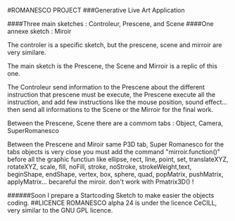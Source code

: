 #ROMANESCO PROJECT
###Generative Live Art Application

####Three main sketches :
Controleur, Prescene, and Scene
####One annexe sketch :
Miroir

The controler is a specific sketch, 
but the prescene, scene and mirroir are very similare.

The main sketch is the Prescene, the Scene and Mirroir is a replic of this one.

The Controleur send information to the Prescene about the different instruction that prescene must be execute, 
the Prescene execute all the instruction, and add few instructions like the mouse position, sound effect...
then send all informations to the Scene or the Mirroir for the final work.

Between the Prescene, Scene there are a commom tabs :
Object, Camera, SuperRomanesco


Between the Prescene and Miroir
same
P3D tab, Super Romanesco
for the tabs objects is very close you must add the command "mirroir.function()" before all the graphic functiun like
ellipse, rect, line, point, set, translateXYZ, rotateXYZ, scale, fill, noFill, stroke, noStroke, strokeWeight,text, beginShape, endShape, vertex, box, sphere, quad, popMatrix, pushMatrix, applyMatrix...
becareful the miroir. don't work with Pmatrix3D() !


######Soon I prepare a Startcoding Sketch to make easier the objects coding.
##LICENCE
ROMANESCO alpha 24 is under the licence CeCILL, very similar to the GNU GPL licence.
